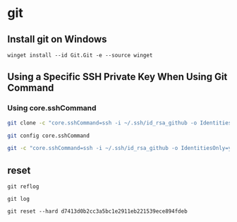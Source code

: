 # git

## Install git on Windows

```shell
winget install --id Git.Git -e --source winget
```

## Using a Specific SSH Private Key When Using Git Command

### Using core.sshCommand

```bash
git clone -c "core.sshCommand=ssh -i ~/.ssh/id_rsa_github -o IdentitiesOnly=yes" git@github.com:user/repo.git
```

```bash
git config core.sshCommand
```

```bash
git -c "core.sshCommand=ssh -i ~/.ssh/id_rsa_github -o IdentitiesOnly=yes" pull
```

## reset

```shell
git reflog
```

```shell
git log
```

```shell
git reset --hard d7413d0b2cc3a5bc1e2911eb221539ece894fdeb
```
